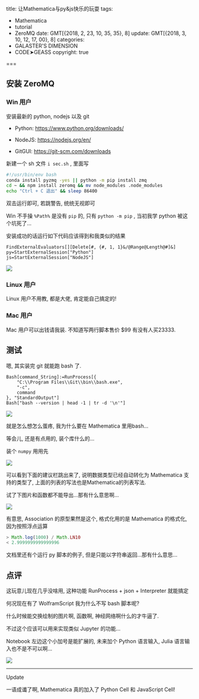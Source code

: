 title: 让Mathematica与py&js快乐的玩耍
tags:
  - Mathematica
  - tutorial
  - ZeroMQ
date: GMT[{2018, 2, 23, 10, 35, 35}, 8]
update: GMT[{2018, 3, 10, 12, 17, 00}, 8]
categories:
  - GALASTER'S DIMENSION
  - CODE➤GEASS
copyright: true

===

## 安装 ZeroMQ

### Win 用户

安装最新的 python, nodejs 以及 git

- Python: https://www.python.org/downloads/

- NodeJS: https://nodejs.org/en/

- GitGUI: https://git-scm.com/downloads

新建一个 sh 文件 `i sec.sh` , 里面写

```bash
#!/usr/bin/env bash
conda install pyzmq -yes || python -m pip install zmq
cd ~ && npm install zeromq && mv node_modules .node_modules
echo "Ctrl + C 退出" && sleep 86400
```

双击运行即可, 若跳警告, 统统无视即可

<!-- more -->

Win 不手操 `%Path%` 是没有 `pip` 的, 只有 `python -m pip` , 当初我学 python 被这个坑死了...

安装成功的话运行如下代码应该得到和我类似的结果

```mma
FindExternalEvaluators[][Delete[#, {#, 1, 1}&/@Range@Length@#]&]
py=StartExternalSession["Python"]
js=StartExternalSession["NodeJS"]
```

![](https://i.loli.net/2018/02/23/5a8f7fb96e9ea.png)

### Linux 用户

Linux 用户不用教, 都是大佬, 肯定能自己搞定的!

### Mac 用户

Mac 用户可以出钱请我装. 不知道写两行脚本售价 $99 有没有人买23333.

## 测试 

嗯, 其实装完 git 就能跑 bash 了.

```mma
Bash[command_String]:=RunProcess[{
    "C:\\Program Files\\Git\\bin\\bash.exe", 
    "-c", 
    command
}, "StandardOutput"]
Bash["bash --version | head -1 | tr -d '\n'"]
```

![](https://i.loli.net/2018/02/23/5a8f7fba3f404.png)

就是怎么想怎么蛋疼, 我为什么要在 Mathematica 里用bash...

等会儿, 还是有点用的, 装个库什么的...

装个 `numpy` 用用先

![](https://i.loli.net/2018/02/23/5a8f94da4d2b8.png)

可以看到下面的建议栏跳出来了, 说明数据类型已经自动转化为 Mathematica 支持的类型了, 上面的列表的写法也是Mathematica的列表写法.

试了下图片和函数都不能导出...那有什么意思啊...

![](https://i.loli.net/2018/02/23/5a8f94da4261f.png)

有意思, Association 的原型果然是这个, 格式化用的是 Mathematica 的格式化, 因为按照浮点运算

```js
> Math.log(1000) / Math.LN10 
< 2.9999999999999996
```

文档里还有个运行 py 脚本的例子, 但是只能以字符串返回...那有什么意思...

## 点评

这玩意儿现在几乎没啥用, 这种功能 RunProcess + json + Interpreter 就能搞定

何况现在有了 WolframScript 我为什么不写 bash 脚本呢?

什么时候能交换绘制的图片啊, 函数啊, 神经网络啊什么的才牛逼了.

不过这个应该可以用来实现类似 Jupyter 的功能...

Notebook 左边这个小加号是能扩展的, 未来加个 Python 语言输入, Julia 语言输入也不是不可以啊...

![](https://i.loli.net/2018/02/23/5a8f94da42687.png)

---

Update

一语成谶了啊, Mathematica 真的加入了 Python Cell 和 JavaScript Cell!